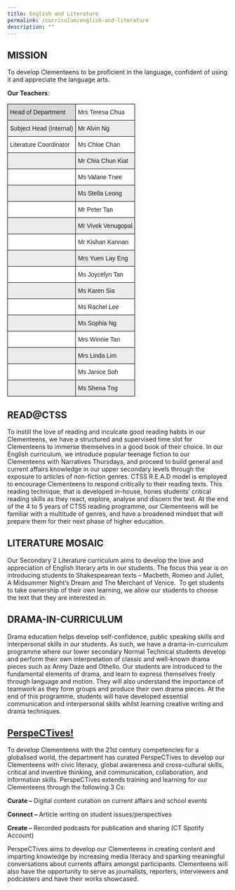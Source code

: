 ```yaml
---
title: English and Literature
permalink: /curriculum/english-and-literature
description: ""
---
```

MISSION
-------

  
To develop Clementeens to be proficient in the language, confident of using it and appreciate the language arts.  
  

**Our Teachers**:

<style type="text/css">
.tg  {border-collapse:collapse;border-spacing:0;}
.tg td{border-color:black;border-style:solid;border-width:1px;font-family:Arial, sans-serif;font-size:14px;
  overflow:hidden;padding:10px 5px;word-break:normal;}
.tg th{border-color:black;border-style:solid;border-width:1px;font-family:Arial, sans-serif;font-size:14px;
  font-weight:normal;overflow:hidden;padding:10px 5px;word-break:normal;}
.tg .tg-3icd{background-color:#EBEBEB;text-align:left;vertical-align:top}
.tg .tg-xt05{background-color:#D9D9D9;text-align:left;vertical-align:top}
.tg .tg-ktyi{background-color:#FFF;text-align:left;vertical-align:top}
</style>
<table class="tg">
<thead>
  <tr>
    <th class="tg-xt05">Head of Department</th>
    <th class="tg-ktyi">Mrs Teresa Chua</th>
  </tr>
</thead>
<tbody>
  <tr>
    <td class="tg-3icd">Subject Head (Internal)</td>
    <td class="tg-3icd">Mr Alvin Ng</td>
  </tr>
  <tr>
    <td class="tg-ktyi">Literature Coordinator</td>
    <td class="tg-ktyi">Ms Chloe Chan</td>
  </tr>
  <tr>
    <td class="tg-3icd"> </td>
    <td class="tg-3icd">Mr Chia Chun Kiat</td>
  </tr>
  <tr>
    <td class="tg-ktyi"> </td>
    <td class="tg-ktyi">Ms Valane Tnee</td>
  </tr>
  <tr>
    <td class="tg-3icd"> </td>
    <td class="tg-3icd">Ms Stella Leong</td>
  </tr>
  <tr>
    <td class="tg-ktyi"> </td>
    <td class="tg-ktyi">Mr Peter Tan</td>
  </tr>
  <tr>
    <td class="tg-3icd"> </td>
    <td class="tg-3icd">Mr Vivek Venugopal</td>
  </tr>
  <tr>
    <td class="tg-ktyi"> </td>
    <td class="tg-ktyi">Mr Kishan Kannan</td>
  </tr>
  <tr>
    <td class="tg-3icd"> </td>
    <td class="tg-3icd">Mrs Yuen Lay Eng</td>
  </tr>
  <tr>
    <td class="tg-ktyi"> </td>
    <td class="tg-ktyi">Ms Joycelyn Tan</td>
  </tr>
  <tr>
    <td class="tg-3icd"> </td>
    <td class="tg-3icd">Ms Karen Sia</td>
  </tr>
  <tr>
    <td class="tg-ktyi"> </td>
    <td class="tg-ktyi">Ms Rachel Lee</td>
  </tr>
  <tr>
    <td class="tg-3icd"> </td>
    <td class="tg-3icd">Ms Sophia Ng</td>
  </tr>
  <tr>
    <td class="tg-ktyi"> </td>
    <td class="tg-ktyi">Mrs Winnie Tan</td>
  </tr>
  <tr>
    <td class="tg-3icd"> </td>
    <td class="tg-3icd">Mrs Linda Lim</td>
  </tr>
  <tr>
    <td class="tg-ktyi"> </td>
    <td class="tg-ktyi">Ms Janice Soh</td>
  </tr>
  <tr>
    <td class="tg-3icd"> </td>
    <td class="tg-3icd">Ms Shena Tng</td>
  </tr>
</tbody>
</table>

READ@CTSS
---------

  
To instill the love of reading and inculcate good reading habits in our Clementeens, we have a structured and supervised time slot for Clementeens to immerse themselves in a good book of their choice. In our English curriculum, we introduce popular teenage fiction to our Clementeens with Narratives Thursdays, and proceed to build general and current affairs knowledge in our upper secondary levels through the exposure to articles of non-fiction genres. CTSS R.E.A.D model is employed to encourage Clementeens to respond critically to their reading texts. This reading technique, that is developed in-house, hones students’ critical reading skills as they react, explore, analyse and discern the text. At the end of the 4 to 5 years of CTSS reading programme, our Clementeens will be familiar with a multitude of genres, and have a broadened mindset that will prepare them for their next phase of higher education.

LITERATURE MOSAIC
-----------------

Our Secondary 2 Literature curriculum aims to develop the love and appreciation of English literary arts in our students. The focus this year is on introducing students to Shakespearean texts – Macbeth, Romeo and Juliet, A Midsummer Night’s Dream and The Merchant of Venice.  To get students to take ownership of their own learning, we allow our students to choose the text that they are interested in. 

DRAMA-IN-CURRICULUM
-------------------

Drama education helps develop self-confidence, public speaking skills and interpersonal skills in our students. As such, we have a drama-in-curriculum programme where our lower secondary Normal Technical students develop and perform their own interpretation of classic and well-known drama pieces such as Army Daze and Othello. Our students are introduced to the fundamental elements of drama, and learn to express themselves freely through language and motion. They will also understand the importance of teamwork as they form groups and produce their own drama pieces. At the end of this programme, students will have developed essential communication and interpersonal skills whilst learning creative writing and drama techniques.

**<u>PerspeCTives!</u>**
-------------------

To develop Clementeens with the 21st century competencies for a globalised world, the department has curated PerspeCTives to develop our Clementeens with civic literacy, global awareness and cross-cultural skills, critical and inventive thinking, and communication, collaboration, and information skills. PerspeCTives extends training and learning for our Clementeens through the following 3 Cs:  

**Curate ­–** Digital content curation on current affairs and school events

**Connect –** Article writing on student issues/perspectives

**Create ­–** Recorded podcasts for publication and sharing (CT Spotify Account)

PerspeCTives aims to develop our Clementeens in creating content and imparting knowledge by increasing media literacy and sparking meaningful conversations about currents affairs amongst participants. Clementeens will also have the opportunity to serve as journalists, reporters, interviewers and podcasters and have their works showcased.
